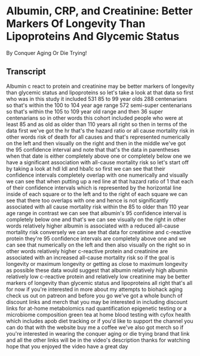 # Albumin, CRP, and Creatinine: Better Markers Of Longevity Than Lipoproteins And Glycemic Status

By Conquer Aging Or Die Trying! 


## Transcript

Albumin c react to protein and creatinine may be better markers of longevity than glycemic status and lipoproteins so let's take a look at that data so first who was in this study it included 531 85 to 99 year olds 288 centenarians so that's within the 100 to 104 year age range 572 semi-super centenarians so that's within the 105 to 109 year old range and then 36 super centenarians so in other words this cohort included people who were at least 85 and as old as older than 110 years all right so then in terms of the data first we've got the hr that's the hazard ratio or all cause mortality risk in other words risk of death for all causes and that's represented numerically on the left and then visually on the right and then in the middle we've got the 95 confidence interval and note that that's the data in parentheses when that date is either completely above one or completely below one we have a significant association with all-cause mortality risk so let's start off by taking a look at hdl ldl and hba1c so first we can see that their confidence intervals completely overlap with one numerically and visually we can see that when putting up a red line at that hazard ratio of 1 that each of their confidence intervals which is represented by the horizontal line inside of each square or to the left and to the right of each square we can see that there too overlaps with one and hence is not significantly associated with all cause mortality risk within the 85 to older than 110 year age range in contrast we can see that albumin's 95 confidence interval is completely below one and that's we can see visually on the right in other words relatively higher albumin is associated with a reduced all-cause mortality risk conversely we can see that data for creatinine and c-reactive protein they're 95 confidence intervals are completely above one and we can see that numerically on the left and then also visually on the right so in other words relatively higher c-reactive protein and creatinine are associated with an increased all-cause mortality risk so if the goal is longevity or maximum longevity or getting as close to maximum longevity as possible these data would suggest that albumin relatively high albumin relatively low c-reactive protein and relatively low creatinine may be better markers of longevity than glycemic status and lipoproteins all right that's all for now if you're interested in more about my attempts to biohack aging check us out on patreon and before you go we've got a whole bunch of discount links and merch that you may be interested in including discount links for at-home metabolomics nad quantification epigenetic testing or a microbiome composition green tea at home blood testing with cyfox health which includes apob diet tracking or if you'd like to support the channel you can do that with the website buy me a coffee we've also got merch so if you're interested in wearing the conquer aging or die trying brand that link and all the other links will be in the video's description thanks for watching hope that you enjoyed the video have a great day
